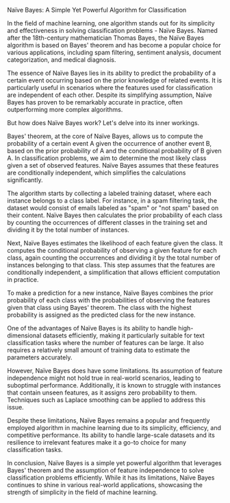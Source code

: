 Naïve Bayes: A Simple Yet Powerful Algorithm for Classification

In the field of machine learning, one algorithm stands out for its simplicity and effectiveness in solving classification problems - Naïve Bayes. Named after the 18th-century mathematician Thomas Bayes, the Naïve Bayes algorithm is based on Bayes' theorem and has become a popular choice for various applications, including spam filtering, sentiment analysis, document categorization, and medical diagnosis.

The essence of Naïve Bayes lies in its ability to predict the probability of a certain event occurring based on the prior knowledge of related events. It is particularly useful in scenarios where the features used for classification are independent of each other. Despite its simplifying assumption, Naïve Bayes has proven to be remarkably accurate in practice, often outperforming more complex algorithms.

But how does Naïve Bayes work? Let's delve into its inner workings.

Bayes' theorem, at the core of Naïve Bayes, allows us to compute the probability of a certain event A given the occurrence of another event B, based on the prior probability of A and the conditional probability of B given A. In classification problems, we aim to determine the most likely class given a set of observed features. Naïve Bayes assumes that these features are conditionally independent, which simplifies the calculations significantly.

The algorithm starts by collecting a labeled training dataset, where each instance belongs to a class label. For instance, in a spam filtering task, the dataset would consist of emails labeled as "spam" or "not spam" based on their content. Naïve Bayes then calculates the prior probability of each class by counting the occurrences of different classes in the training set and dividing it by the total number of instances.

Next, Naïve Bayes estimates the likelihood of each feature given the class. It computes the conditional probability of observing a given feature for each class, again counting the occurrences and dividing it by the total number of instances belonging to that class. This step assumes that the features are conditionally independent, a simplification that allows efficient computation in practice.

To make a prediction for a new instance, Naïve Bayes combines the prior probability of each class with the probabilities of observing the features given that class using Bayes' theorem. The class with the highest probability is assigned as the predicted class for the new instance.

One of the advantages of Naïve Bayes is its ability to handle high-dimensional datasets efficiently, making it particularly suitable for text classification tasks where the number of features can be large. It also requires a relatively small amount of training data to estimate the parameters accurately.

However, Naïve Bayes does have some limitations. Its assumption of feature independence might not hold true in real-world scenarios, leading to suboptimal performance. Additionally, it is known to struggle with instances that contain unseen features, as it assigns zero probability to them. Techniques such as Laplace smoothing can be applied to address this issue.

Despite these limitations, Naïve Bayes remains a popular and frequently employed algorithm in machine learning due to its simplicity, efficiency, and competitive performance. Its ability to handle large-scale datasets and its resilience to irrelevant features make it a go-to choice for many classification tasks.

In conclusion, Naïve Bayes is a simple yet powerful algorithm that leverages Bayes' theorem and the assumption of feature independence to solve classification problems efficiently. While it has its limitations, Naïve Bayes continues to shine in various real-world applications, showcasing the strength of simplicity in the field of machine learning.